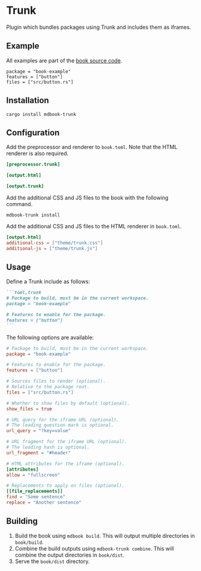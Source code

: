# Trunk

Plugin which bundles packages using Trunk and includes them as iframes.

## Example

All examples are part of the [book source code](https://github.com/RustForWeb/mdbook-plugins/tree/main/book).

```toml,trunk
package = "book-example"
features = ["button"]
files = ["src/button.rs"]
```

## Installation

```shell
cargo install mdbook-trunk
```

## Configuration

Add the preprocessor and renderer to `book.toml`. Note that the HTML renderer is also required.

```toml
[preprocessor.trunk]

[output.html]

[output.trunk]
```

Add the additional CSS and JS files to the book with the following command.

```shell
mdbook-trunk install
```

Add the additional CSS and JS files to the HTML renderer in `book.toml`.

```toml
[output.html]
additional-css = ["theme/trunk.css"]
additional-js = ["theme/trunk.js"]
```

## Usage

Define a Trunk include as follows:

````markdown
```toml,trunk
# Package to build, must be in the current workspace.
package = "book-example"

# Features to enable for the package.
features = ["button"]
```
````

The following options are available:

```toml
# Package to build, must be in the current workspace.
package = "book-example"

# Features to enable for the package.
features = ["button"]

# Sources files to render (optional).
# Relative to the package root.
files = ["src/button.rs"]

# Whether to show files by default (optional).
show_files = true

# URL query for the iframe URL (optional).
# The leading question mark is optional.
url_query = "?key=value"

# URL fragment for the iframe URL (optional).
# The leading hash is optional.
url_fragment = "#header"

# HTML attributes for the iframe (optional).
[attributes]
allow = "fullscreen"

# Replacements to apply on files (optional).
[[file_replacements]]
find = "Some sentence"
replace = "Another sentence"
```

## Building

1. Build the book using `mdbook build`. This will output multiple directories in `book/build`.
2. Combine the build outputs using `mdbook-trunk combine`. This will combine the output directories in `book/dist`.
3. Serve the `book/dist` directory.
